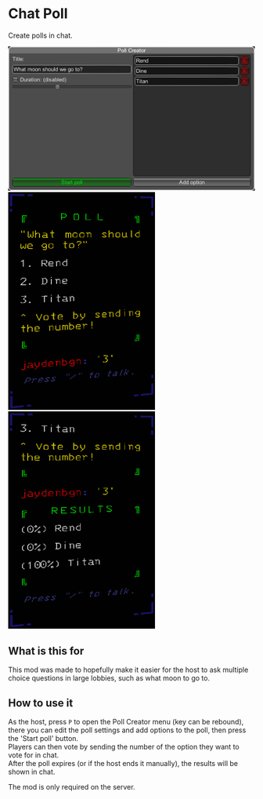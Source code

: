 # Chat Poll
Create polls in chat.

<img src="https://github.com/jaydenbgn/ChatPoll/blob/main/assets/poll_creator_ui.png?raw=true" alt="Poll Creator UI"/>\
<img src="https://github.com/jaydenbgn/ChatPoll/blob/main/assets/chat_poll.png?raw=true" alt="Chat poll" width="300"/>
<img src="https://github.com/jaydenbgn/ChatPoll/blob/main/assets/chat_results.png?raw=true" alt="Chat results" width="300"/>

## What is this for
This mod was made to hopefully make it easier for the host to ask multiple choice questions in large lobbies, such as what moon to go to.

## How to use it
As the host, press `P` to open the Poll Creator menu (key can be rebound), there you can edit the poll settings and add options to the poll, then press the 'Start poll' button.\
Players can then vote by sending the number of the option they want to vote for in chat.\
After the poll expires (or if the host ends it manually), the results will be shown in chat.

The mod is only required on the server.